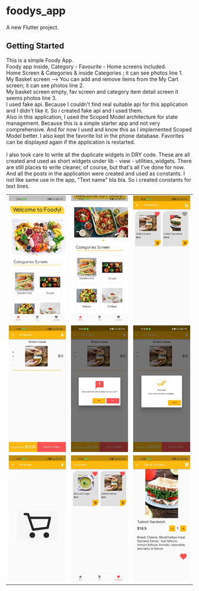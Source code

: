 # foodys_app

A new Flutter project.

## Getting Started

This is a simple Foody App. <br>
Foody app inside, Category - Favourite - Home screens included. <br>
Home Screen & Categories & inside Categories  ; it can see photos line 1.<br>
My Basket screen --> You can add and remove items from the My Cart screen; it can see photos line 2.<br>
My basket screen empty, fav screen and category item detail screen it seems photos line 3. <br>
I used fake api. Because I couldn't find real suitable api for this application and I didn't like it. So i created fake api and i used them. <br> Also in this application, I used the Scoped Model architecture for state management. Because this is a simple starter app and not very comprehensive. And for now I used  and know this as I implemented Scoped Model better.
I also kept the favorite list in the phone database. Favorites can be displayed again if the application is restarted. <br><br>
I also took care to write all the duplicate widgets in DRY code. These are all created and used as short widgets under lib - view - utilities_widgets. There are still places to write cleaner, of course, but that's all I've done for now. And all the posts in the application were created and used as constants. I not like same use in the app, "Text name" bla bla. So i created constants for text lines.

<table>
  <tr>
  <td> 
<img src = "https://github.com/Bucerella/Foodys/blob/master/foodys_app/assets/p1.jpg" width = 400>
  </td>
     <td> 
<img src = "https://github.com/Bucerella/Foodys/blob/master/foodys_app/assets/p2.jpg" width = 400>
  </td>
     <td> 
<img src = "https://github.com/Bucerella/Foodys/blob/master/foodys_app/assets/p3.jpg" width = 400>
  </td>
  </tr>
   <tr>
  <td> 
<img src = "https://github.com/Bucerella/Foodys/blob/master/foodys_app/assets/p4.jpg" width = 400>
  </td>
     <td> 
<img src = "https://github.com/Bucerella/Foodys/blob/master/foodys_app/assets/p5.jpg" width = 400>
  </td>
     <td> 
<img src = "https://github.com/Bucerella/Foodys/blob/master/foodys_app/assets/p6.jpg" width = 400>
  </td>
  </tr>
   <tr>
  <td> 
<img src = "https://github.com/Bucerella/Foodys/blob/master/foodys_app/assets/p7.jpg" width = 400>
  </td>
     <td> 
<img src = "https://github.com/Bucerella/Foodys/blob/master/foodys_app/assets/p8.jpg" width = 400>
  </td>
     <td> 
<img src = "https://github.com/Bucerella/Foodys/blob/master/foodys_app/assets/p9.jpg" width = 400>
  </td>
  </tr>
</table>

